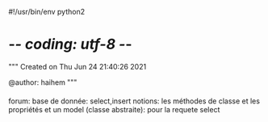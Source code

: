 #!/usr/bin/env python2
# -*- coding: utf-8 -*-
"""
Created on Thu Jun 24 21:40:26 2021

@author: haihem
"""

####
forum:
base de donnée: select,insert
notions: les méthodes de classe et les propriétés
et un model (classe abstraite): pour la requete select
